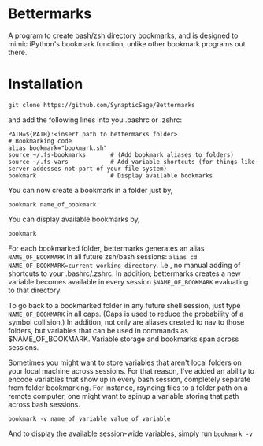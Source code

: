 # Bettermarks

A program to create bash/zsh directory bookmarks, and is designed to mimic iPython's bookmark function, unlike other bookmark programs out there.

# Installation

`git clone https://github.com/SynapticSage/Bettermarks`

and add the following lines into you .bashrc or .zshrc:

```
PATH=${PATH}:<insert path to bettermarks folder>
# Bookmarking code
alias bookmark="bookmark.sh"
source ~/.fs-bookmarks       # (Add bookmark aliases to folders)
source ~/.fs-vars            # Add variable shortcuts (for things like server addesses not part of your file system)
bookmark                     # Display available bookmarks
```

You can now create a bookmark in a folder just by,

`bookmark name_of_bookmark`

You can display available bookmarks by,

`bookmark`

For each bookmarked folder, bettermarks generates an alias `NAME_OF_BOOKMARK` in all future zsh/bash sessions: `alias cd NAME_OF_BOOKMARK=current_working_directory`. I.e., no manual adding of shortcuts to your .bashrc/.zshrc. In addition, bettermarks creates a new variable becomes available in every session `$NAME_OF_BOOKMARK` evaluating to that directory. 

To go back to a bookmarked folder in any future shell session, just type `NAME_OF_BOOKMARK` in all caps. (Caps is used to reduce the probability of a symbol collision.) In addition, not only are aliases created to nav to those folders, but variables that can be used in commands as $NAME_OF_BOOKMARK. Variable storage and bookmarks span across sessions. 

Sometimes you might want to store variables that aren't local folders on your local machine across sessions. For that reason, I've added an ability to encode variables that show up in every bash session, completely separate from folder bookmarking. For instance, rsyncing files to a folder path on a remote computer, one might want to spinup a variable storing that path across bash sessions. 

```
bookmark -v name_of_variable value_of_variable 
```

And to display the available session-wide variables, simply run `bookmark -v`

